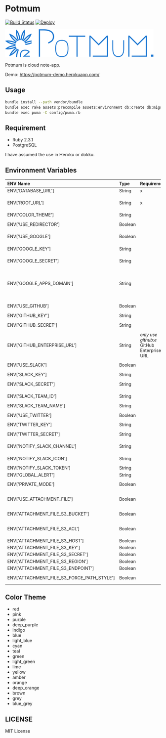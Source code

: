 # Potmum

[![Build Status](https://travis-ci.org/rutan/potmum.svg)](https://travis-ci.org/rutan/potmum)
[![Deploy](https://www.herokucdn.com/deploy/button.png)](https://heroku.com/deploy)

![Potmum](./logo.png)

Potmum is cloud note-app.

Demo: https://potmum-demo.herokuapp.com/

## Usage

```bash
bundle install --path vendor/bundle
bundle exec rake assets:precompile assets:environment db:create db:migrate
bundle exec puma -C config/puma.rb
```

## Requirement

- Ruby 2.3.1
- PostgreSQL

I have assumed the use in Heroku or dokku.

## Environment Variables

|ENV Name|Type|Requirement|Description|
|:---|:---|:---|:---|
|ENV['DATABASE_URL']|String|x|PostgreSQL URL|
|ENV['ROOT_URL']|String|x|Root page URL.<br>ex) http://example.com|
|ENV['COLOR_THEME']|String||default: 'blue'|
|ENV['USE_REDIRECTOR']|Boolean||Use redirector with external link|
|ENV['USE_GOOGLE']|Boolean||Allow login with Google OAuth 2|
|ENV['GOOGLE_KEY']|String||Google OAuth2 API Key|
|ENV['GOOGLE_SECRET']|String||Google OAuth2 Secret Key|
|ENV['GOOGLE_APPS_DOMAIN']|String||*only use Google Apps Account*<br>Google Apps Domains<br>(ex. `hazimu.com, example.com`)|
|ENV['USE_GITHUB']|Boolean||Allow login with GitHub account|
|ENV['GITHUB_KEY']|String||GitHub API Key|
|ENV['GITHUB_SECRET']|String||GitHub API Secret Key|
|ENV['GITHUB_ENTERPRISE_URL']|String|*only use github:e*<br>GitHub Enterprise URL|
|ENV['USE_SLACK']|Boolean||Allow login with Slack account|
|ENV['SLACK_KEY']|String||Slack API Key|
|ENV['SLACK_SECRET']|String||Slack API Secret Key|
|ENV['SLACK_TEAM_ID']|String||Slack Team ID<br>ex) T0123456|
|ENV['SLACK_TEAM_NAME']|String||Slack Team Name|
|ENV['USE_TWITTER']|Boolean||Allow login with Twitter account|
|ENV['TWITTER_KEY']|String||Twitter API Key|
|ENV['TWITTER_SECRET']|String||Twitter API Secret Key|
|ENV['NOTIFY_SLACK_CHANNEL']|String||Notify channel<br>ex) #general|
|ENV['NOTIFY_SLACK_ICON']|String||Slack icon URL or emoji|
|ENV['NOTIFY_SLACK_TOKEN']|String||Slack API Token|
|ENV['GLOBAL_ALERT']|String||Footer message|
|ENV['PRIVATE_MODE']|Boolean||Members only mode|
|ENV['USE_ATTACHMENT_FILE']|Boolean||Use Attachment File<br>default: false|
|ENV['ATTACHMENT_FILE_S3_BUCKET']|Boolean||Members only mode|
|ENV['ATTACHMENT_FILE_S3_ACL']|Boolean||s3 ACL<br>default: public-read|
|ENV['ATTACHMENT_FILE_S3_HOST']|Boolean||s3 asset host|
|ENV['ATTACHMENT_FILE_S3_KEY']|Boolean||s3 access key|
|ENV['ATTACHMENT_FILE_S3_SECRET']|Boolean||s3 token secret|
|ENV['ATTACHMENT_FILE_S3_REGION']|Boolean||s3 region|
|ENV['ATTACHMENT_FILE_S3_ENDPOINT']|Boolean||S3 endpoint|
|ENV['ATTACHMENT_FILE_S3_FORCE_PATH_STYLE']|Boolean||use force path style in S3|

## Color Theme
- red
- pink
- purple
- deep_purple
- indigo
- blue
- light_blue
- cyan
- teal
- green
- light_green
- lime
- yellow
- amber
- orange
- deep_orange
- brown
- grey
- blue_grey

## LICENSE
MIT License
